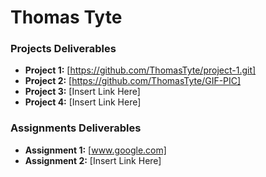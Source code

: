# Thomas Tyte

### Projects Deliverables

- **Project 1:** [https://github.com/ThomasTyte/project-1.git]
- **Project 2:** [https://github.com/ThomasTyte/GIF-PIC]
- **Project 3:** [Insert Link Here]
- **Project 4:** [Insert Link Here]

### Assignments Deliverables

- **Assignment 1:** [www.google.com]
- **Assignment 2:** [Insert Link Here]
